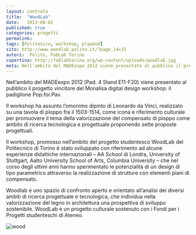 ```yaml
---
layout: centrale
title:  "WoodLab"
date:   2013-08-02
published: true
categories: progetti
permalink:
tags: [Politenico, workshop, plywood]
sito: http://www.woodlab.polito.it/?page_id=15
autori:  Polito, FabLab Torino
copertina: http://fablabtorino.org/wp-content/uploads/woodlab.jpg
meta: Nell’ambito del MADEexpo 2012 viene presentato al pubblico il progetto vincitore del Monalisa digital design workshop, il padiglione Pop.for.Pav
---
```

Nell’ambito del MADEexpo 2012 (Pad. 4 Stand E11-F20) viene presentato al pubblico il progetto vincitore del Monalisa digital design workshop: il padiglione Pop.for.Pav.

Il workshop ha assunto l’omonimo dipinto di Leonardo da Vinci, realizzato su una tavola di pioppo fra il 1503-1514, come icona e riferimento culturale per promuovere il tema della valorizzazione del compensato di pioppo come ambito di ricerca tecnologica e progettuale proponendo sette proposte progettuali.

Il workshop, promosso nell’ambito del progetto studentesco WoodLab del Politecnico di Torino è stato sviluppato con riferimento ad alcune esperienze didattiche internazionali – AA School di Londra, University of Stuttgart, Aalto University School of Arts, Columbia University – che nel corso degli ultimi anni hanno sperimentato le potenzialità di un design di tipo parametrico attraverso la realizzazione di strutture con elementi piani di compensato.

Woodlab è uno spazio di confronto aperto e orientato all’analisi dei diversi ambiti di ricerca progettuale e tecnologica, che individua nella valorizzazione del legno in architettura una prospettiva di sviluppo sostenibile. WoodLab è un progetto culturale sostenuto con i Fondi per i Progetti studenteschi di Ateneo.

![wood](https://s-media-cache-ak0.pinimg.com/736x/9f/1e/0d/9f1e0dba775a1d00a5aa97db792964a9.jpg)
